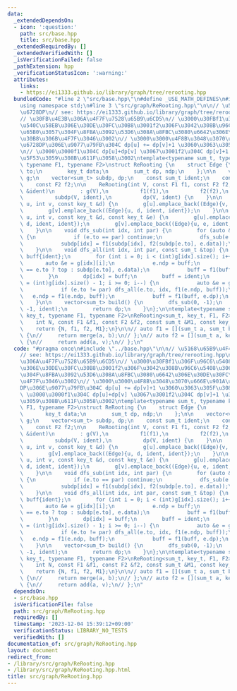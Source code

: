```yaml
---
data:
  _extendedDependsOn:
  - icon: ':question:'
    path: src/base.hpp
    title: src/base.hpp
  _extendedRequiredBy: []
  _extendedVerifiedWith: []
  _isVerificationFailed: false
  _pathExtension: hpp
  _verificationStatusIcon: ':warning:'
  attributes:
    links:
    - https://ei1333.github.io/library/graph/tree/rerooting.hpp
  bundledCode: "#line 2 \"src/base.hpp\"\n#define _USE_MATH_DEFINES\n#include <bits/stdc++.h>\n\
    using namespace std;\n#line 3 \"src/graph/ReRooting.hpp\"\n\n// \u5168\u65B9\u4F4D\
    \u6728DP\n// see: https://ei1333.github.io/library/graph/tree/rerooting.hpp\n\
    // \u30FB\u4E3B\u306A\u4F7F\u7528\u65B9\u6CD5\n// \u3000\u30FBf1\u306F\u96C6\u5408\
    \u540C\u58EB\u306E\u30DE\u30FC\u30B8\u3001f2\u306F\u3042\u308B\u96C6\u5408\u306B\
    \u65B0\u3057\u304F\u8FBA\u3092\u53D6\u308A\u8FBC\u3080\u6642\u306E\u30DE\u30FC\
    \u30B8\u306B\u4F7F\u3046\u3002\n// \u3000\u3000\u4F8B\u3048\u3070\u666E\u901A\u306E\
    \u6728DP\u306E\u9077\u79FB\u304C dp[u] += dp[v]+1 \u3060\u3063\u305F\u3089\u3001\
    \n// \u3000\u3000f1\u304C dp[u]+dp[v] \u3067\u3001f2\u304C dp[v]+1 \u306B\u76F8\
    \u5F53\u3059\u308B\u611F\u3058\u3002\ntemplate<typename sum_t, typename key_t,\
    \ typename F1, typename F2>\nstruct ReRooting {\n    struct Edge {\n        int\
    \ to;\n        key_t data;\n        sum_t dp, ndp;\n    };\n\n    vector<vector<Edge>>\
    \ g;\n    vector<sum_t> subdp, dp;\n    const sum_t ident;\n    const F1 f1;\n\
    \    const F2 f2;\n\n    ReRooting(int V, const F1 f1, const F2 f2, const sum_t\
    \ &ident)\n        : g(V),\n          f1(f1),\n          f2(f2),\n          ident(ident),\n\
    \          subdp(V, ident),\n          dp(V, ident) {\n    }\n\n    void add_edge(int\
    \ u, int v, const key_t &d) {\n        g[u].emplace_back((Edge){v, d, ident, ident});\n\
    \        g[v].emplace_back((Edge){u, d, ident, ident});\n    }\n\n    void add_edge_bi(int\
    \ u, int v, const key_t &d, const key_t &e) {\n        g[u].emplace_back((Edge){v,\
    \ d, ident, ident});\n        g[v].emplace_back((Edge){u, e, ident, ident});\n\
    \    }\n\n    void dfs_sub(int idx, int par) {\n        for (auto &e : g[idx])\
    \ {\n            if (e.to == par) continue;\n            dfs_sub(e.to, idx);\n\
    \            subdp[idx] = f1(subdp[idx], f2(subdp[e.to], e.data));\n        }\n\
    \    }\n\n    void dfs_all(int idx, int par, const sum_t &top) {\n        sum_t\
    \ buff{ident};\n        for (int i = 0; i < (int)g[idx].size(); i++) {\n     \
    \       auto &e = g[idx][i];\n            e.ndp = buff;\n            e.dp = f2(par\
    \ == e.to ? top : subdp[e.to], e.data);\n            buff = f1(buff, e.dp);\n\
    \        }\n        dp[idx] = buff;\n        buff = ident;\n        for (int i\
    \ = (int)g[idx].size() - 1; i >= 0; i--) {\n            auto &e = g[idx][i];\n\
    \            if (e.to != par) dfs_all(e.to, idx, f1(e.ndp, buff));\n         \
    \   e.ndp = f1(e.ndp, buff);\n            buff = f1(buff, e.dp);\n        }\n\
    \    }\n\n    vector<sum_t> build() {\n        dfs_sub(0, -1);\n        dfs_all(0,\
    \ -1, ident);\n        return dp;\n    }\n};\n\ntemplate<typename sum_t, typename\
    \ key_t, typename F1, typename F2>\nReRooting<sum_t, key_t, F1, F2> get_rerooting(\n\
    \    int N, const F1 &f1, const F2 &f2, const sum_t &M1, const key_t &M2\n) {\n\
    \    return {N, f1, f2, M1};\n}\n\n// auto f1 = [](sum_t a, sum_t b) -> sum_t\
    \ {\n//     return merge(a, b);\n// };\n// auto f2 = [](sum_t a, key_t v) -> sum_t\
    \ {\n//     return add(a, v);\n// };\n"
  code: "#pragma once\n#include \"../base.hpp\"\n\n// \u5168\u65B9\u4F4D\u6728DP\n\
    // see: https://ei1333.github.io/library/graph/tree/rerooting.hpp\n// \u30FB\u4E3B\
    \u306A\u4F7F\u7528\u65B9\u6CD5\n// \u3000\u30FBf1\u306F\u96C6\u5408\u540C\u58EB\
    \u306E\u30DE\u30FC\u30B8\u3001f2\u306F\u3042\u308B\u96C6\u5408\u306B\u65B0\u3057\
    \u304F\u8FBA\u3092\u53D6\u308A\u8FBC\u3080\u6642\u306E\u30DE\u30FC\u30B8\u306B\
    \u4F7F\u3046\u3002\n// \u3000\u3000\u4F8B\u3048\u3070\u666E\u901A\u306E\u6728\
    DP\u306E\u9077\u79FB\u304C dp[u] += dp[v]+1 \u3060\u3063\u305F\u3089\u3001\n//\
    \ \u3000\u3000f1\u304C dp[u]+dp[v] \u3067\u3001f2\u304C dp[v]+1 \u306B\u76F8\u5F53\
    \u3059\u308B\u611F\u3058\u3002\ntemplate<typename sum_t, typename key_t, typename\
    \ F1, typename F2>\nstruct ReRooting {\n    struct Edge {\n        int to;\n \
    \       key_t data;\n        sum_t dp, ndp;\n    };\n\n    vector<vector<Edge>>\
    \ g;\n    vector<sum_t> subdp, dp;\n    const sum_t ident;\n    const F1 f1;\n\
    \    const F2 f2;\n\n    ReRooting(int V, const F1 f1, const F2 f2, const sum_t\
    \ &ident)\n        : g(V),\n          f1(f1),\n          f2(f2),\n          ident(ident),\n\
    \          subdp(V, ident),\n          dp(V, ident) {\n    }\n\n    void add_edge(int\
    \ u, int v, const key_t &d) {\n        g[u].emplace_back((Edge){v, d, ident, ident});\n\
    \        g[v].emplace_back((Edge){u, d, ident, ident});\n    }\n\n    void add_edge_bi(int\
    \ u, int v, const key_t &d, const key_t &e) {\n        g[u].emplace_back((Edge){v,\
    \ d, ident, ident});\n        g[v].emplace_back((Edge){u, e, ident, ident});\n\
    \    }\n\n    void dfs_sub(int idx, int par) {\n        for (auto &e : g[idx])\
    \ {\n            if (e.to == par) continue;\n            dfs_sub(e.to, idx);\n\
    \            subdp[idx] = f1(subdp[idx], f2(subdp[e.to], e.data));\n        }\n\
    \    }\n\n    void dfs_all(int idx, int par, const sum_t &top) {\n        sum_t\
    \ buff{ident};\n        for (int i = 0; i < (int)g[idx].size(); i++) {\n     \
    \       auto &e = g[idx][i];\n            e.ndp = buff;\n            e.dp = f2(par\
    \ == e.to ? top : subdp[e.to], e.data);\n            buff = f1(buff, e.dp);\n\
    \        }\n        dp[idx] = buff;\n        buff = ident;\n        for (int i\
    \ = (int)g[idx].size() - 1; i >= 0; i--) {\n            auto &e = g[idx][i];\n\
    \            if (e.to != par) dfs_all(e.to, idx, f1(e.ndp, buff));\n         \
    \   e.ndp = f1(e.ndp, buff);\n            buff = f1(buff, e.dp);\n        }\n\
    \    }\n\n    vector<sum_t> build() {\n        dfs_sub(0, -1);\n        dfs_all(0,\
    \ -1, ident);\n        return dp;\n    }\n};\n\ntemplate<typename sum_t, typename\
    \ key_t, typename F1, typename F2>\nReRooting<sum_t, key_t, F1, F2> get_rerooting(\n\
    \    int N, const F1 &f1, const F2 &f2, const sum_t &M1, const key_t &M2\n) {\n\
    \    return {N, f1, f2, M1};\n}\n\n// auto f1 = [](sum_t a, sum_t b) -> sum_t\
    \ {\n//     return merge(a, b);\n// };\n// auto f2 = [](sum_t a, key_t v) -> sum_t\
    \ {\n//     return add(a, v);\n// };\n"
  dependsOn:
  - src/base.hpp
  isVerificationFile: false
  path: src/graph/ReRooting.hpp
  requiredBy: []
  timestamp: '2023-12-04 15:39:12+09:00'
  verificationStatus: LIBRARY_NO_TESTS
  verifiedWith: []
documentation_of: src/graph/ReRooting.hpp
layout: document
redirect_from:
- /library/src/graph/ReRooting.hpp
- /library/src/graph/ReRooting.hpp.html
title: src/graph/ReRooting.hpp
---
```


